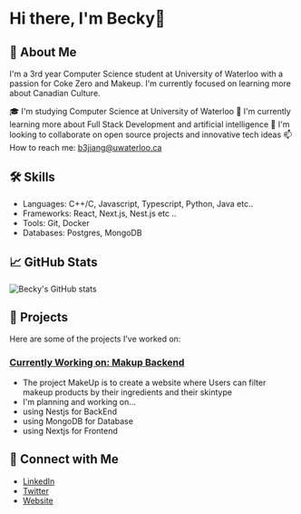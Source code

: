 # Hi there, I'm Becky👋

## 🚀 About Me
I'm a 3rd year Computer Science student at University of Waterloo with a passion for Coke Zero and Makeup. I'm currently focused on learning more about Canadian Culture.

🎓 I'm studying Computer Science at University of Waterloo
🌱 I'm currently learning more about Full Stack Development and artificial intelligence
💼 I'm looking to collaborate on open source projects and innovative tech ideas
📫 How to reach me: [b3jiang@uwaterloo.ca](mailto:b3jiang@uwaterloo.ca)

## 🛠 Skills
- Languages: C++/C, Javascript, Typescript, Python, Java etc..
- Frameworks: React, Next.js, Nest.js etc ..
- Tools: Git, Docker
- Databases: Postgres, MongoDB

## 📈 GitHub Stats

![Becky's GitHub stats](https://github-readme-stats.vercel.app/api?username=bryanjiang117&show_icons=true&theme=radical)

## 🎯 Projects
Here are some of the projects I've worked on:

### [Currently Working on: Makup Backend](https://github.com/beckyjeong03/makeup-backend)
- The project MakeUp is to create a website where Users can filter makeup products by their ingredients and their skintype
- I'm planning and working on...
- using Nestjs for BackEnd
- using MongoDB for Database
- using Nextjs for Frontend

## 🔗 Connect with Me
- [LinkedIn](https://www.linkedin.com/in/becky-jeong/)
- [Twitter](https://x.com/bjeong0710)
- [Website](https://www.beckyjeong.com/)
